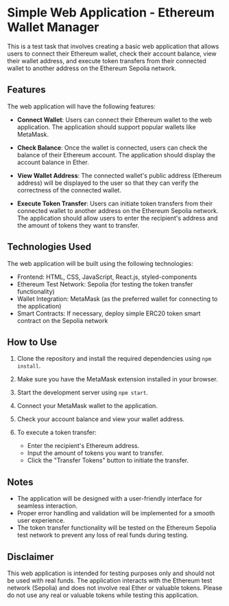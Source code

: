 # Simple Web Application - Ethereum Wallet Manager

This is a test task that involves creating a basic web application that allows users to connect their Ethereum wallet,
check their account balance, view their wallet address, and execute token transfers from their connected wallet to
another address on the Ethereum Sepolia network.

## Features

The web application will have the following features:

- **Connect Wallet**: Users can connect their Ethereum wallet to the web application. The application should support
  popular wallets like MetaMask.

- **Check Balance**: Once the wallet is connected, users can check the balance of their Ethereum account. The
  application should display the account balance in Ether.

- **View Wallet Address**: The connected wallet's public address (Ethereum address) will be displayed to the user so
  that they can verify the correctness of the connected wallet.

- **Execute Token Transfer**: Users can initiate token transfers from their connected wallet to another address on the
  Ethereum Sepolia network. The application should allow users to enter the recipient's address and the amount of tokens
  they want to transfer.

## Technologies Used

The web application will be built using the following technologies:

- Frontend: HTML, CSS, JavaScript, React.js, styled-components
- Ethereum Test Network: Sepolia (for testing the token transfer functionality)
- Wallet Integration: MetaMask (as the preferred wallet for connecting to the application)
- Smart Contracts: If necessary, deploy simple ERC20 token smart contract on the Sepolia network

## How to Use

1. Clone the repository and install the required dependencies using `npm install`.

2. Make sure you have the MetaMask extension installed in your browser.

3. Start the development server using `npm start`.

4. Connect your MetaMask wallet to the application.

5. Check your account balance and view your wallet address.

6. To execute a token transfer:
   - Enter the recipient's Ethereum address.
   - Input the amount of tokens you want to transfer.
   - Click the "Transfer Tokens" button to initiate the transfer.

## Notes

- The application will be designed with a user-friendly interface for seamless interaction.
- Proper error handling and validation will be implemented for a smooth user experience.
- The token transfer functionality will be tested on the Ethereum Sepolia test network to prevent any loss of real funds
  during testing.

## Disclaimer

This web application is intended for testing purposes only and should not be used with real funds. The application
interacts with the Ethereum test network (Sepolia) and does not involve real Ether or valuable tokens. Please do not use
any real or valuable tokens while testing this application.
